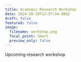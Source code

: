 ```yaml
---
title: Academic Research Workshop
date: 2024-10-10T12:57:54.886Z
draft: false
featured: false
image:
  filename: workshop.png
  focal_point: Smart
  preview_only: false
---
```

Upcoming research workshop